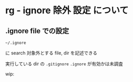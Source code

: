 
# rg  -  ignore 除外 設定 について


## .ignore file での設定

```
~/.ignore
```

に search 対象外とする file, dir を記述できる


実行している dir の `.gitignore` `.ignore` が有効かは未調査

wip:



